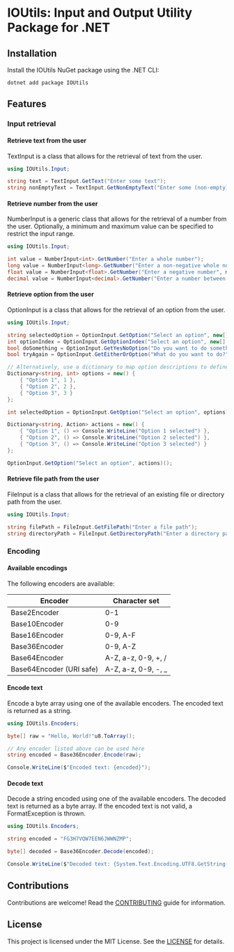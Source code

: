 # IOUtils: Input and Output Utility Package for .NET

## Installation

Install the IOUtils NuGet package using the .NET CLI:

```
dotnet add package IOUtils
```

## Features

### Input retrieval

#### Retrieve text from the user

TextInput is a class that allows for the retrieval of text from the user.

```csharp
using IOUtils.Input;

string text = TextInput.GetText("Enter some text");
string nonEmptyText = TextInput.GetNonEmptyText("Enter some (non-empty) text");
```

#### Retrieve number from the user

NumberInput is a generic class that allows for the retrieval of a number from the user. Optionally, a
minimum and maximum value can be specified to restrict the input range.

```csharp
using IOUtils.Input;

int value = NumberInput<int>.GetNumber("Enter a whole number");
long value = NumberInput<long>.GetNumber("Enter a non-negative whole number", min: 0);
float value = NumberInput<float>.GetNumber("Enter a negative number", max: 0);
decimal value = NumberInput<decimal>.GetNumber("Enter a number between 0 and 100", min: 0, max: 100);
```

#### Retrieve option from the user

OptionInput is a class that allows for the retrieval of an option from the user.

```csharp
using IOUtils.Input;

string selectedOption = OptionInput.GetOption("Select an option", new[] { "Option 1", "Option 2", "Option 3" });
int optionIndex = OptionInput.GetOptionIndex("Select an option", new[] { "Option 1", "Option 2", "Option 3" });
bool doSomething = OptionInput.GetYesNoOption("Do you want to do something?");
bool tryAgain = OptionInput.GetEitherOrOption("What do you want to do?", "Try again", "Exit");

// Alternatively, use a dictionary to map option descriptions to defined values
Dictionary<string, int> options = new() {
    { "Option 1", 1 },
    { "Option 2", 2 },
    { "Option 3", 3 }
};

int selectedOption = OptionInput.GetOption("Select an option", options);

Dictionary<string, Action> actions = new() {
    { "Option 1", () => Console.WriteLine("Option 1 selected") },
    { "Option 2", () => Console.WriteLine("Option 2 selected") },
    { "Option 3", () => Console.WriteLine("Option 3 selected") }
};

OptionInput.GetOption("Select an option", actions)();
```

#### Retrieve file path from the user

FileInput is a class that allows for the retrieval of an existing file or directory path from the user.

```csharp
using IOUtils.Input;

string filePath = FileInput.GetFilePath("Enter a file path");
string directoryPath = FileInput.GetDirectoryPath("Enter a directory path");
```

### Encoding

#### Available encodings

The following encoders are available:

| Encoder                  | Character set       |
|--------------------------|---------------------|
| Base2Encoder             | 0-1                 |
| Base10Encoder            | 0-9                 |
| Base16Encoder            | 0-9, A-F            |
| Base36Encoder            | 0-9, A-Z            |
| Base64Encoder            | A-Z, a-z, 0-9, +, / |
| Base64Encoder (URI safe) | A-Z, a-z, 0-9, -, _ |

#### Encode text

Encode a byte array using one of the available encoders. The encoded text is returned as a string. 

```csharp
using IOUtils.Encoders;

byte[] raw = "Hello, World!"u8.ToArray();

// Any encoder listed above can be used here
string encoded = Base36Encoder.Encode(raw);

Console.WriteLine($"Encoded text: {encoded}");
```

#### Decode text

Decode a string encoded using one of the available encoders. The decoded text is returned as a byte array. If the encoded text is not valid, a FormatException is thrown.

```csharp
using IOUtils.Encoders;

string encoded = "FG3H7VQW7EEN6JWWNZMP";

byte[] decoded = Base36Encoder.Decode(encoded);

Console.WriteLine($"Decoded text: {System.Text.Encoding.UTF8.GetString(decoded)}");
```

## Contributions

Contributions are welcome! Read
the [CONTRIBUTING](https://github.com/Thomas-Shephard/io-utils/blob/main/CONTRIBUTING.md) guide for information.

## License

This project is licensed under the MIT License. See
the [LICENSE](https://github.com/Thomas-Shephard/io-utils/blob/main/LICENSE) for details.